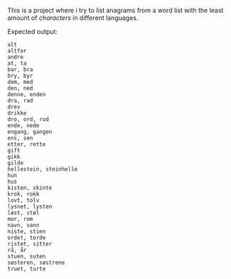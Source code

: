 This is a project where i try to list anagrams from a word list with the least
amount of _characters_ in different languages.

Expected output:

```
alt
altfor
andre
at, ta
bar, bra
bry, byr
dem, med
den, ned
denne, enden
dra, rad
drev
drikke
dro, ord, rod
ende, nede
engang, gangen
ens, sen
etter, rette
gift
gikk
gilde
hellestein, steinhelle
hun
hus
kisten, skinte
krok, rokk
lovt, tolv
lysnet, lysten
løst, støl
mor, rom
navn, vann
niste, stien
ordet, torde
ristet, sitter
rå, år
stuen, suten
søsteren, søstrene
truet, turte
```
